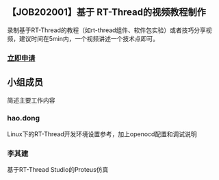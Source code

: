 ## 【JOB202001】基于 RT-Thread的视频教程制作

录制基于RT-Thread的教程（如rt-thread组件、软件包实验）或者技巧分享视频，建议时间在5min内，一个视频讲述一个技术点即可。

### [立即申请]( https://github.com/RT-Thread/community-activities/edit/master/2020/JOB202001.md )

## 小组成员
简述主要工作内容

### hao.dong

Linux下的RT-Thread开发环境设置参考，加上openocd配置和调试说明

### 李其建

基于RT-Thread Studio的Proteus仿真
